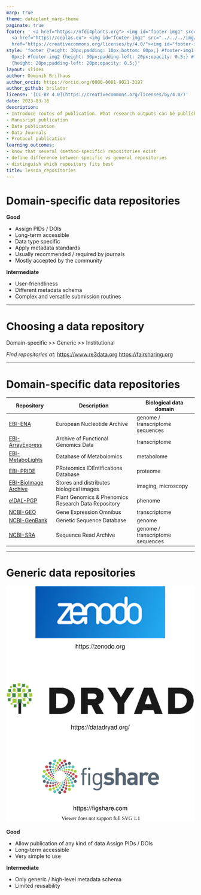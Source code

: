 ```yaml
---
marp: true
theme: dataplant_marp-theme
paginate: true
footer: ' <a href="https://nfdi4plants.org"> <img id="footer-img1" src="../../../img/_logos/DataPLANT/DataPLANT_logo_square_bg_transparent.svg"></a>
  <a href="https://ceplas.eu"> <img id="footer-img2" src="../../../img/_logos/CEPLAS/CEPLAS_Icon.jpeg"></a><a
  href="https://creativecommons.org/licenses/by/4.0/"><img id="footer-img3" src="../../../img/_logos/CreativeCommons/by.svg"></a> '
style: 'footer {height: 30px;padding: 10px;bottom: 00px;} #footer-img1 {height: 30px;padding-left:
  0px;} #footer-img2 {height: 30px;padding-left: 20px;opacity: 0.5;} #footer-img3
  {height: 20px;padding-left: 20px;opacity: 0.5;}'
layout: slides
author: Dominik Brilhaus
author_orcid: https://orcid.org/0000-0001-9021-3197
author_github: brilator
license: '[CC-BY 4.0](https://creativecommons.org/licenses/by/4.0/)'
date: 2023-03-16
description:
- Introduce routes of publication. What research outputs can be published and how.
- Manusript publication
- Data publication
- Data Journals
- Protocol publication
learning outcomes:
- know that several (method-specific) repositories exist
- define difference between specific vs general repositories
- distinguish which repository fits best
title: lesson_repositories
---
```


# Domain-specific data repositories

**Good**

- Assign PIDs / DOIs
- Long-term accessible
- Data type specific
- Apply metadata standards
- Usually recommended / required by journals
- Mostly accepted by the community

**Intermediate**

- User-friendliness
- Different metadata schema
- Complex and versatile submission routines

<!-- Source to slide(s) -->
<!-- ../../bricks/lesson_repositories-Domain-specific.md -->


---

# Choosing a data repository

Domain-specific >> Generic >> Institutional

*Find repositories at:*
<https://www.re3data.org>
<https://fairsharing.org>

<!-- Source to slide(s) -->
<!-- ../../bricks/lesson_repositories-Choosing_a_data_repository.md -->


---

# Domain-specific data repositories

<style scoped>
table {
  width: 100%;  
  height: 400;
}
/*th {
  height: 250px;
}*/
</style>

Repository | Description | Biological data domain
-- | -- | --
[EBI-ENA](<https://www.ebi.ac.uk/ena/>) | European Nucleotide Archive | genome / transcriptome sequences
[EBI-ArrayExpress](<https://www.ebi.ac.uk/arrayexpress/>) | Archive of Functional Genomics Data | transcriptome  
[EBI-MetaboLights](<https://www.ebi.ac.uk/metabolights/>) | Database of Metabolomics | metabolome
[EBI-PRIDE](<https://www.ebi.ac.uk/pride/>) | PRoteomics IDEntifications Database | proteome
[EBI-BioImage Archive](<https://www.ebi.ac.uk/bioimage-archive/>) | Stores and distributes biological images | imaging, microscopy
[e!DAL-PGP](<https://edal.ipk-gatersleben.de/index.html>) | Plant Genomics & Phenomics Research Data Repository | phenome
[NCBI-GEO](<https://www.ncbi.nlm.nih.gov/geo/>) | Gene Expression Omnibus | transcriptome
[NCBI-GenBank](<https://www.ncbi.nlm.nih.gov/genbank/>) | Genetic Sequence Database | genome
[NCBI-SRA](<https://www.ncbi.nlm.nih.gov/sra/>) | Sequence Read Archive | genome / transcriptome sequences

<!-- Source to slide(s) -->
<!-- ../../bricks/lesson_repositories-Domain-specific-table.md -->


---

# Generic data repositories

![bg right width:500](../../../img/repositories_genericRepos_collage.drawio.svg)

**Good**

- Allow publication of any kind of data Assign PIDs / DOIs
- Long-term accessible
- Very simple to use

**Intermediate**

- Only generic / high-level metadata schema
- Limited reusability

<!-- Source to slide(s) -->
<!-- ../../bricks/lesson_repositories-Generic_data_repositories.md -->



